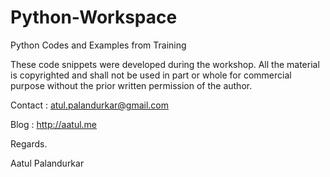 # Python-Workspace
Python Codes and Examples from Training

These code snippets were developed during the workshop. All the material is copyrighted and shall not be used in part or whole for commercial purpose without the prior written permission of the author.

Contact : atul.palandurkar@gmail.com

Blog : http://aatul.me

Regards.

Aatul Palandurkar
